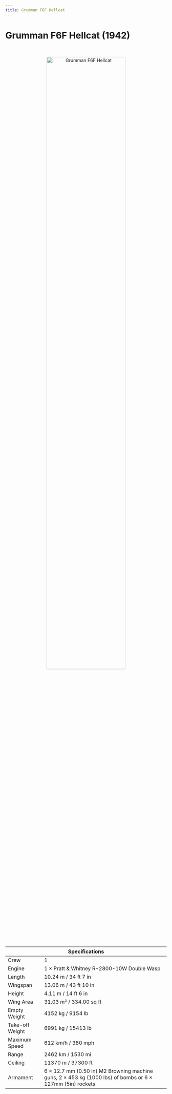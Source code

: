 ```yaml
---
title: Grumman F6F Hellcat
---
```


<h1 class="center-header">Grumman F6F Hellcat (1942)</h1>

<br>

<p align="center">
  <img src="../images/grumman_f6f_hellcat.jpg" alt="Grumman F6F Hellcat" width="70%">
</p>

<br>

<table class="table_component">
  <thead>
    <tr>
      <th colspan="2" class="header">Specifications</th>
    </tr>
  </thead>
  <tbody>
    <tr>
      <td>Crew</td>
      <td>1</td>
    </tr>
    <tr>
      <td>Engine</td>
      <td>1 × Pratt & Whitney R-2800-10W Double Wasp</td>
    </tr>
    <tr>
      <td>Length</td>
      <td>10.24 m / 34 ft 7 in</td>
    </tr>
    <tr>
      <td>Wingspan</td>
      <td>13.06 m / 43 ft 10 in</td>
    </tr>
    <tr>
      <td>Height</td>
      <td>4.11 m / 14 ft 6 in</td>
    </tr>
    <tr>
      <td>Wing Area</td>
      <td>31.03 m² / 334.00 sq ft</td>
    </tr>
    <tr>
      <td>Empty Weight</td>
      <td>4152 kg / 9154 lb</td>
    </tr>
    <tr>
      <td>Take-off Weight</td>
      <td>6991 kg / 15413 lb</td>
    </tr>
    <tr>
      <td>Maximum Speed</td>
      <td>612 km/h / 380 mph</td>
    </tr>
    <tr>
      <td>Range</td>
      <td>2462 km / 1530 mi</td>
    </tr>
    <tr>
      <td>Ceiling</td>
      <td>11370 m / 37300 ft</td>
    </tr>
    <tr>
      <td>Armament</td>
      <td>6 × 12.7 mm (0.50 in) M2 Browning machine guns, 2 × 453 kg (1000 lbs) of bombs or 6 × 127mm (5in) rockets</td>
    </tr>
  </tbody>
</table>